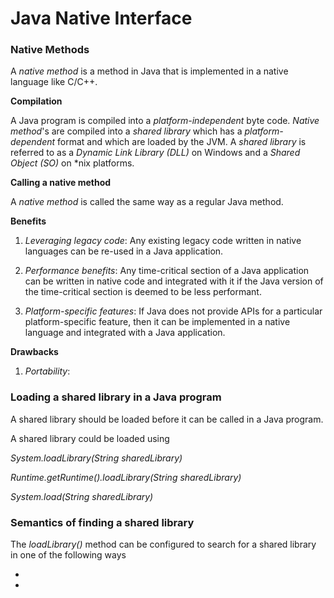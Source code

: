# Java Native Interface

### Native Methods

A *native method* is a method in Java that is implemented in a native language like C/C++.

**Compilation**

A Java program is compiled into a *platform-independent* byte code. 
*Native method*'s are compiled into a *shared library* which has a *platform-dependent* format and which are loaded by the JVM. 
A *shared library* is referred to as a *Dynamic Link Library (DLL)* on Windows and a *Shared Object (SO)* on \*nix platforms.  

**Calling a native method**

 A *native method* is called the same way as a regular Java method.
 
 **Benefits**
 
 1) *Leveraging legacy code*: Any existing legacy code written in native languages can be re-used in a Java application.
 
 2) *Performance benefits*: Any time-critical section of a Java application can be written in native code and integrated with it if the Java version of the time-critical section is deemed to be less performant.
 
 3) *Platform-specific features*: If Java does not provide APIs for a particular platform-specific feature, then it can be implemented in a native language and integrated with a Java application.
 
 **Drawbacks**
 
 1) *Portability*:   


### Loading a shared library in a Java program

A shared library should be loaded before it can be called in a Java program. 

A shared library could be loaded using

*System.loadLibrary(String sharedLibrary)*



*Runtime.getRuntime().loadLibrary(String sharedLibrary)*



*System.load(String sharedLibrary)*


### Semantics of finding a shared library

The *loadLibrary()* method can be configured to search for a shared library in one of the following ways 

* 

*
